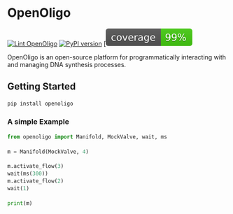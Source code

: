 # OpenOligo

[![Lint OpenOligo](https://github.com/TechnocultureResearch/OpenOligo/actions/workflows/lint.yaml/badge.svg)](https://github.com/TechnocultureResearch/OpenOligo/actions/workflows/lint.yaml) 
[![PyPI version](https://badge.fury.io/py/openoligo.svg)](https://badge.fury.io/py/openoligo)
[![Coverage](./.github/coverage.svg)

OpenOligo is an open-source platform for programmatically interacting with and managing DNA synthesis processes.

## Getting Started
```sh
pip install openoligo
```

### A simple Example

```py
from openoligo import Manifold, MockValve, wait, ms

m = Manifold(MockValve, 4)

m.activate_flow(3)
wait(ms(300))
m.activate_flow(2)
wait(1)

print(m)
```

